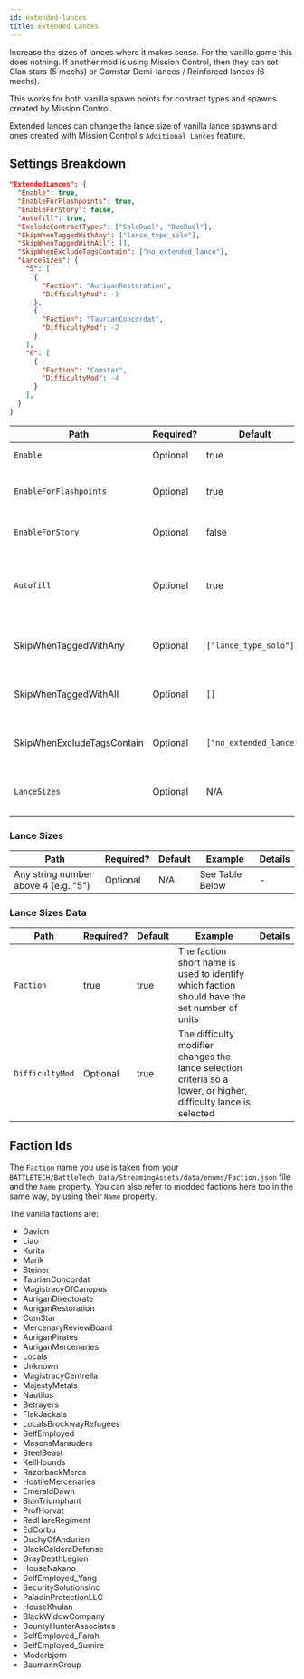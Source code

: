```yaml
---
id: extended-lances
title: Extended Lances
---
```


Increase the sizes of lances where it makes sense. For the vanilla game this does nothing. If another mod is using Mission Control, then they can set Clan stars (5 mechs) or Comstar Demi-lances / Reinforced lances (6 mechs).

This works for both vanilla spawn points for contract types and spawns created by Mission Control.

Extended lances can change the lance size of vanilla lance spawns and ones created with Mission Control's `Additional Lances` feature.

## Settings Breakdown

```json
"ExtendedLances": {
  "Enable": true,
  "EnableForFlashpoints": true,
  "EnableForStory": false,
  "Autofill": true,
  "ExcludeContractTypes": ["SoloDuel", "DuoDuel"],
  "SkipWhenTaggedWithAny": ["lance_type_solo"],
  "SkipWhenTaggedWithAll": [],
  "SkipWhenExcludeTagsContain": ["no_extended_lance"],
  "LanceSizes": {
    "5": [
      {
        "Faction": "AuriganRestoration",
        "DifficultyMod": -1
      },
      {
        "Faction": "TaurianConcordat",
        "DifficultyMod": -2
      }
    ],
    "6": [
      {
        "Faction": "Comstar",
        "DifficultyMod": -4
      }
    ],
  }
}
```

| Path                       | Required? | Default                 | Details                                                                                                                                                             |
| -------------------------- | --------- | ----------------------- | ------------------------------------------------------------------------------------------------------------------------------------------------------------------- |
| `Enable`                   | Optional  | true                    | Should this feature be enabled or not?                                                                                                                              |
| `EnableForFlashpoints`     | Optional  | true                    | Enable feature for Flashpoints if `EnableFlashpointOverrides` is `true`                                                                                             |
| `EnableForStory`           | Optional  | false                   | Enable feature for Story if `EnableStoryOverrides` is `true`                                                                                                        |
| `Autofill`                 | Optional  | true                    | If `true`, EL will attempt to autofill a lance up to the lance size set below under `LanceSizes`. This is currently just a copy of the unit in the first lance slot |
| SkipWhenTaggedWithAny      | Optional  | `["lance_type_solo"]`   | Skip if ANY of the set tags exist under a lance `lanceTagSet` in the contract override JSON being used                                                              |
| SkipWhenTaggedWithAll      | Optional  | `[]`                    | Skip if ALL of the set tags exist under a lance `lanceTagSet` in the contract override JSON being used                                                              |
| SkipWhenExcludeTagsContain | Optional  | `["no_extended_lance"]` | Skip if ANY of the set tags exist under a lance `lanceExcludedTagSet` in the contract override JSON                                                                 |
| `LanceSizes`               | Optional  | N/A                     | Sets which faction should have higher lance sizes. By default all faction lances are 4 units like vanilla.                                                          |

### Lance Sizes

| Path                                 | Required? | Default | Example         | Details |
| ------------------------------------ | --------- | ------- | --------------- | ------- |
| Any string number above 4 (e.g. "5") | Optional  | N/A     | See Table Below | -       |

### Lance Sizes Data

| Path            | Required? | Default | Example                                                                                                          | Details |
| --------------- | --------- | ------- | ---------------------------------------------------------------------------------------------------------------- | ------- |
| `Faction`       | true      | true    | The faction short name is used to identify which faction should have the set number of units                     |
| `DifficultyMod` | Optional  | true    | The difficulty modifier changes the lance selection criteria so a lower, or higher, difficulty lance is selected |

## Faction Ids

The `Faction` name you use is taken from your `BATTLETECH/BattleTech_Data/StreamingAssets/data/enums/Faction.json` file and the `Name` property. You can also refer to modded factions here too in the same way, by using their `Name` property.

The vanilla factions are:

- Davion
- Liao
- Kurita
- Marik
- Steiner
- TaurianConcordat
- MagistracyOfCanopus
- AuriganDirectorate
- AuriganRestoration
- ComStar
- MercenaryReviewBoard
- AuriganPirates
- AuriganMercenaries
- Locals
- Unknown
- MagistracyCentrella
- MajestyMetals
- Nautilus
- Betrayers
- FlakJackals
- LocalsBrockwayRefugees
- SelfEmployed
- MasonsMarauders
- SteelBeast
- KellHounds
- RazorbackMercs
- HostileMercenaries
- EmeraldDawn
- SianTriumphant
- ProfHorvat
- RedHareRegiment
- EdCorbu
- DuchyOfAndurien
- BlackCalderaDefense
- GrayDeathLegion
- HouseNakano
- SelfEmployed_Yang
- SecuritySolutionsInc
- PaladinProtectionLLC
- HouseKhulan
- BlackWidowCompany
- BountyHunterAssociates
- SelfEmployed_Farah
- SelfEmployed_Sumire
- Moderbjorn
- BaumannGroup
